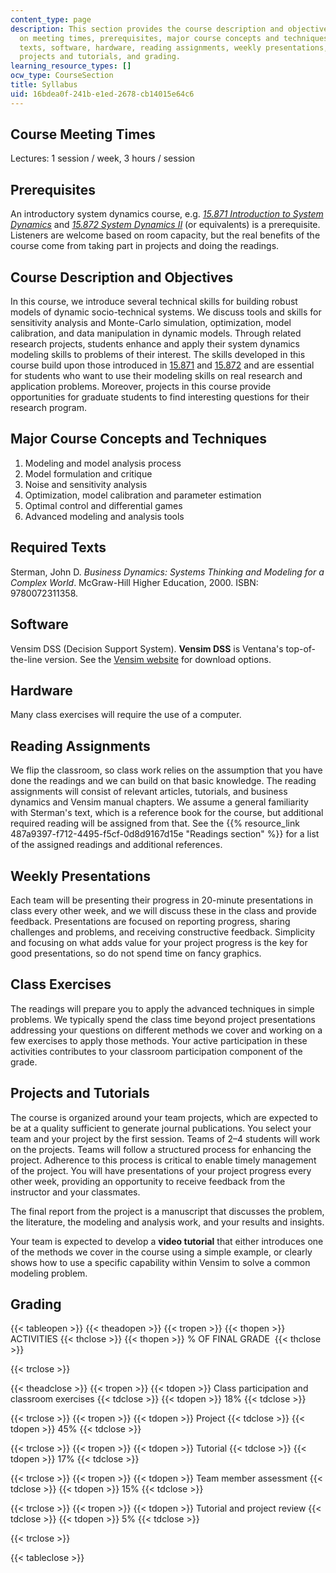 ```yaml
---
content_type: page
description: This section provides the course description and objectives, and information
  on meeting times, prerequisites, major course concepts and techniques, required
  texts, software, hardware, reading assignments, weekly presentations, class exercises,
  projects and tutorials, and grading.
learning_resource_types: []
ocw_type: CourseSection
title: Syllabus
uid: 16bdea0f-241b-e1ed-2678-cb14015e64c6
---
```


Course Meeting Times
--------------------

Lectures: 1 session / week, 3 hours / session

Prerequisites
-------------

An introductory system dynamics course, e.g. [_15.871 Introduction to System Dynamics_](/courses/15-871-introduction-to-system-dynamics-fall-2013) and [_15.872 System Dynamics II_](/courses/15-872-system-dynamics-ii-fall-2013) (or equivalents) is a prerequisite. Listeners are welcome based on room capacity, but the real benefits of the course come from taking part in projects and doing the readings.

Course Description and Objectives
---------------------------------

In this course, we introduce several technical skills for building robust models of dynamic socio-technical systems. We discuss tools and skills for sensitivity analysis and Monte-Carlo simulation, optimization, model calibration, and data manipulation in dynamic models. Through related research projects, students enhance and apply their system dynamics modeling skills to problems of their interest. The skills developed in this course build upon those introduced in [15.871](/courses/15-871-introduction-to-system-dynamics-fall-2013) and [15.872](/courses/15-872-system-dynamics-ii-fall-2013) and are essential for students who want to use their modeling skills on real research and application problems. Moreover, projects in this course provide opportunities for graduate students to find interesting questions for their research program.

Major Course Concepts and Techniques
------------------------------------

1.  Modeling and model analysis process
2.  Model formulation and critique
3.  Noise and sensitivity analysis
4.  Optimization, model calibration and parameter estimation
5.  Optimal control and differential games
6.  Advanced modeling and analysis tools

Required Texts
--------------

Sterman, John D. _Business Dynamics: Systems Thinking and Modeling for a Complex World_. McGraw-Hill Higher Education, 2000. ISBN: 9780072311358.

Software
--------

Vensim DSS (Decision Support System). **Vensim DSS** is Ventana's top-of-the-line version. See the [Vensim website](http://vensim.com/) for download options.

Hardware
--------

Many class exercises will require the use of a computer.

Reading Assignments
-------------------

We flip the classroom, so class work relies on the assumption that you have done the readings and we can build on that basic knowledge. The reading assignments will consist of relevant articles, tutorials, and business dynamics and Vensim manual chapters. We assume a general familiarity with Sterman's text, which is a reference book for the course, but additional required reading will be assigned from that. See the {{% resource_link 487a9397-f712-4495-f5cf-0d8d9167d15e "Readings section" %}} for a list of the assigned readings and additional references.

Weekly Presentations
--------------------

Each team will be presenting their progress in 20-minute presentations in class every other week, and we will discuss these in the class and provide feedback. Presentations are focused on reporting progress, sharing challenges and problems, and receiving constructive feedback. Simplicity and focusing on what adds value for your project progress is the key for good presentations, so do not spend time on fancy graphics.

Class Exercises
---------------

The readings will prepare you to apply the advanced techniques in simple problems. We typically spend the class time beyond project presentations addressing your questions on different methods we cover and working on a few exercises to apply those methods. Your active participation in these activities contributes to your classroom participation component of the grade.

Projects and Tutorials
----------------------

The course is organized around your team projects, which are expected to be at a quality sufficient to generate journal publications. You select your team and your project by the first session. Teams of 2–4 students will work on the projects. Teams will follow a structured process for enhancing the project. Adherence to this process is critical to enable timely management of the project. You will have presentations of your project progress every other week, providing an opportunity to receive feedback from the instructor and your classmates.

The final report from the project is a manuscript that discusses the problem, the literature, the modeling and analysis work, and your results and insights.

Your team is expected to develop a **video tutorial** that either introduces one of the methods we cover in the course using a simple example, or clearly shows how to use a specific capability within Vensim to solve a common modeling problem.

Grading
-------

{{< tableopen >}}
{{< theadopen >}}
{{< tropen >}}
{{< thopen >}}
ACTIVITIES
{{< thclose >}}
{{< thopen >}}
% OF FINAL GRADE 
{{< thclose >}}

{{< trclose >}}

{{< theadclose >}}
{{< tropen >}}
{{< tdopen >}}
Class participation and classroom exercises
{{< tdclose >}}
{{< tdopen >}}
18%
{{< tdclose >}}

{{< trclose >}}
{{< tropen >}}
{{< tdopen >}}
Project
{{< tdclose >}}
{{< tdopen >}}
45%
{{< tdclose >}}

{{< trclose >}}
{{< tropen >}}
{{< tdopen >}}
Tutorial
{{< tdclose >}}
{{< tdopen >}}
17%
{{< tdclose >}}

{{< trclose >}}
{{< tropen >}}
{{< tdopen >}}
Team member assessment
{{< tdclose >}}
{{< tdopen >}}
15%
{{< tdclose >}}

{{< trclose >}}
{{< tropen >}}
{{< tdopen >}}
Tutorial and project review
{{< tdclose >}}
{{< tdopen >}}
5%
{{< tdclose >}}

{{< trclose >}}

{{< tableclose >}}